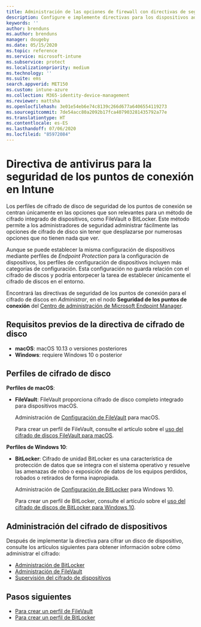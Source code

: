 ```yaml
---
title: Administración de las opciones de firewall con directivas de seguridad de los puntos de conexión en Microsoft Intune | Microsoft Docs
description: Configure e implemente directivas para los dispositivos administrados con la directiva de firewall de seguridad de los puntos de conexión en Microsoft Endpoint Manager.
keywords: ''
author: brenduns
ms.author: brenduns
manager: dougeby
ms.date: 05/15/2020
ms.topic: reference
ms.service: microsoft-intune
ms.subservice: protect
ms.localizationpriority: medium
ms.technology: ''
ms.suite: ems
search.appverid: MET150
ms.custom: intune-azure
ms.collection: M365-identity-device-management
ms.reviewer: mattsha
ms.openlocfilehash: 3e01e54eb6e74c8139c266d677a6406554119273
ms.sourcegitcommit: 7de54acc80a2092b17fca407903281435792a77e
ms.translationtype: HT
ms.contentlocale: es-ES
ms.lasthandoff: 07/06/2020
ms.locfileid: "85972084"
---
```

# <a name="disk-encryption-policy-for-endpoint-security-in-intune"></a>Directiva de antivirus para la seguridad de los puntos de conexión en Intune

Los perfiles de cifrado de disco de seguridad de los puntos de conexión se centran únicamente en las opciones que son relevantes para un método de cifrado integrado de dispositivos, como FileVault o BitLocker. Este método permite a los administradores de seguridad administrar fácilmente las opciones de cifrado de disco sin tener que desplazarse por numerosas opciones que no tienen nada que ver.

Aunque se puede establecer la misma configuración de dispositivos mediante perfiles de *Endpoint Protection* para la configuración de dispositivos, los perfiles de configuración de dispositivos incluyen más categorías de configuración. Esta configuración no guarda relación con el cifrado de discos y podría entorpecer la tarea de establecer únicamente el cifrado de discos en el entorno.

Encontrará las directivas de seguridad de los puntos de conexión para el cifrado de discos en *Administrar*, en el nodo **Seguridad de los puntos de conexión** del [Centro de administración de Microsoft Endpoint Manager](https://go.microsoft.com/fwlink/?linkid=2109431).

## <a name="prerequisites-for-disk-encryption-policy"></a>Requisitos previos de la directiva de cifrado de disco

- **macOS**: macOS 10.13 o versiones posteriores
- **Windows**: requiere Windows 10 o posterior

## <a name="disk-encryption-profiles"></a>Perfiles de cifrado de disco

**Perfiles de macOS**:

- **FileVault**: FileVault proporciona cifrado de disco completo integrado para dispositivos macOS.

  Administración de [Configuración de FileVault](../protect/endpoint-security-disk-encryption-profile-settings.md#filevault) para macOS.

  Para crear un perfil de FileVault, consulte el artículo sobre el [uso del cifrado de discos FileVault para macOS](../protect/encrypt-devices-filevault.md).

**Perfiles de Windows 10**:

- **BitLocker**: Cifrado de unidad BitLocker es una característica de protección de datos que se integra con el sistema operativo y resuelve las amenazas de robo o exposición de datos de los equipos perdidos, robados o retirados de forma inapropiada.

  Administración de [Configuración de BitLocker](../protect/endpoint-security-disk-encryption-profile-settings.md#bitlocker) para Windows 10.

  Para crear un perfil de BitLocker, consulte el artículo sobre el [uso del cifrado de discos de BitLocker para Windows 10](../protect/encrypt-devices.md).

## <a name="manage-device-encryption"></a>Administración del cifrado de dispositivos

Después de implementar la directiva para cifrar un disco de dispositivo, consulte los artículos siguientes para obtener información sobre cómo administrar el cifrado:

- [Administración de BitLocker](../protect/encrypt-devices.md#manage-bitlocker)
- [Administración de FileVault](../protect/encrypt-devices-filevault.md#manage-filevault)
- [Supervisión del cifrado de dispositivos](../protect/encryption-monitor.md)

## <a name="next-steps"></a>Pasos siguientes

- [Para crear un perfil de FileVault](../protect/encrypt-devices-filevault.md#create-endpoint-security-policy-for-filevault)
- [Para crear un perfil de BitLocker](../protect/encrypt-devices.md#create-an-endpoint-security-policy-for-bitlocker)
